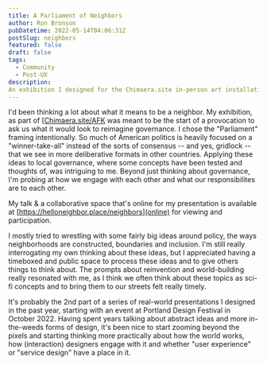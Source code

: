 ```yaml
---
title: A Parliament of Neighbors
author: Ron Bronson
pubDatetime: 2022-05-14T04:06:31Z
postSlug: neighbors
featured: false
draft: false
tags:
  - Community
  - Post-UX
description:
An exhibition I designed for the Chimaera.site in-person art installation at the Lloyd Center Mall in May 2023.
---
```


I'd been thinking a lot about what it means to be a neighbor. My exhibition, as part of [[Chimaera.site/AFK](https://www.chimaera.site/afk) was meant to be the start of a provocation to ask us what it would look to reimagine governance. I chose the "Parliament" framing intentionally. So much of American politics is heavily focused on a "winner-take-all" instead of the sorts of consensus -- and yes, gridlock -- that we see in more deliberative formats in other countries. Applying these ideas to local governance, where some concepts have been tested and thoughts of, was intriguing to me. Beyond just thinking about governance, I'm probing at how we engage with each other and what our responsibilites are to each other. 

My talk & a collaborative space that's online for my presentation is available at [https://helloneighbor.place/neighbors](online) for viewing and participation. 

I mostly tried to wrestling with some fairly big ideas around policy, the ways neighborhoods are constructed, boundaries and inclusion. I'm still really interrogating my own thinking about these ideas, but I appreciated having a timeboxed and public space to process these ideas and to give others things to think about. The prompts about reinvention and world-building really resonated with me, as I think we often think about these topics as sci-fi concepts and to bring them to our streets felt really timely.

It's probably the 2nd part of a series of real-world presentations I designed in the past year, starting with an event at Portland Design Festival in October 2022. Having spent years talking about abstract ideas and more in-the-weeds forms of design, it's been nice to start zooming beyond the pixels and starting thinking more practically about how the world works, how (interaction) designers engage with it and whether "user experience" or "service design" have a place in it. 
